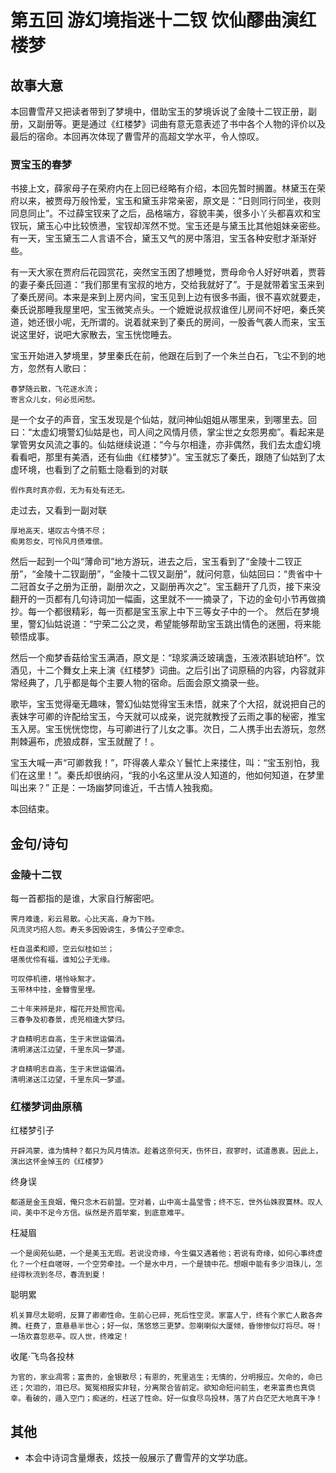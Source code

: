 # 第五回 游幻境指迷十二钗 饮仙醪曲演红楼梦

## 故事大意

本回曹雪芹又把读者带到了梦境中，借助宝玉的梦境诉说了金陵十二钗正册，副册，又副册等。更是通过《红楼梦》词曲有意无意表述了书中各个人物的评价以及最后的宿命。本回再次体现了曹雪芹的高超文学水平，令人惊叹。

### 贾宝玉的春梦

书接上文，薛家母子在荣府内在上回已经略有介绍，本回先暂时搁置。林黛玉在荣府以来，被贾母万般怜爱，宝玉和黛玉非常亲密，原文是：“日则同行同坐，夜则同息同止”。不过薛宝钗来了之后，品格端方，容貌丰美，很多小丫头都喜欢和宝钗玩，黛玉心中比较愤懑，宝钗却浑然不觉。宝玉还是与黛玉比其他姐妹亲密些。有一天，宝玉黛玉二人言语不合，黛玉又气的房中落泪，宝玉各种安慰才渐渐好些。

有一天大家在贾府后花园赏花，突然宝玉困了想睡觉，贾母命令人好好哄着，贾蓉的妻子秦氏回道：“我们那里有宝叔的地方，交给我就好了”。于是就带着宝玉来到了秦氏房间。本来是来到上房内间，宝玉见到上边有很多书画，很不喜欢就要走，秦氏说那睡我屋里吧，宝玉微笑点头。一个嬷嬷说叔叔谁侄儿房间不好吧，秦氏笑道，她还很小呢，无所谓的。说着就来到了秦氏的房间，一股香气袭人而来，宝玉说这里好，说吧大家散去，宝玉恍惚睡去。

宝玉开始进入梦境里，梦里秦氏在前，他跟在后到了一个朱兰白石，飞尘不到的地方，忽然有人歌曰：

```shell
春梦随云散，飞花逐水流；
寄言众儿女，何必觅闲愁。
```

是一个女子的声音，宝玉发现是个仙姑，就问神仙姐姐从哪里来，到哪里去。回曰：“太虚幻境警幻仙姑是也，司人间之风情月债，掌尘世之女怨男痴”。看起来是掌管男女风流之事的。仙姑继续说道：“今与尔相逢，亦非偶然，我们去太虚幻境看看吧，那里有美酒，还有仙曲《红楼梦》”。宝玉就忘了秦氏，跟随了仙姑到了太虚环境，也看到了之前甄士隐看到的对联

```shell
假作真时真亦假，无为有处有还无。
```

走过去，又看到一副对联

```shell
厚地高天，堪叹古今情不尽；
痴男怨女，可怜风月债难偿。
```

然后一起到一个叫“薄命司”地方游玩，进去之后，宝玉看到了“金陵十二钗正册”，“金陵十二钗副册”，“金陵十二钗又副册”，就问何意，仙姑回曰：“贵省中十二冠首女子之册为正册，副册次之，又副册再次之”。宝玉翻开了几页，接下来没翻开的一页都有几句诗词加一幅画，这里就不一一摘录了，下边的金句小节再做摘抄。每一个都很精彩，每一页都是宝玉家上中下三等女子中的一个。
然后在梦境里，警幻仙姑说道：“宁荣二公之灵，希望能够帮助宝玉跳出情色的迷圈，将来能顿悟成事。

然后一个痴梦香菇给宝玉满酒，原文是：“琼浆满泛玻璃盏，玉液浓斟琥珀杯”。饮酒见，十二个舞女上来上演《红楼梦》词曲。之后引出了词原稿的内容，内容就非常经典了，几乎都是每个主要人物的宿命。后面会原文摘录一些。

歌毕，宝玉觉得毫无趣味，警幻仙姑觉得宝玉未悟，就来了个大招，就说把自己的表妹字可卿的许配给宝玉，今天就可以成亲，说完就教授了云雨之事的秘密，推宝玉入房。宝玉恍恍惚惚，与可卿进行了儿女之事。次日，二人携手出去游玩，忽然荆棘遍布，虎狼成群，宝玉就醒了！。

宝玉大喊一声“可卿救我！”，吓得袭人辈众丫鬟忙上来搂住，叫：“宝玉别怕，我们在这里！”。秦氏却很纳闷，“我的小名这里从没人知道的，他如何知道，在梦里叫出来？” 正是：一场幽梦同谁近，千古情人独我痴。

本回结束。

## 金句/诗句

### 金陵十二钗

每一首都指的是谁，大家自行解密吧。

```shell
霁月难逢，彩云易散。心比天高，身为下贱。
风流灵巧招人怨。寿夭多因毁谤生，多情公子空牵念。
```

```shell
枉自温柔和顺，空云似桂如兰；
堪羡优伶有福，谁知公子无缘。
```

```shell
可叹停机德，堪怜咏絮才。　
玉带林中挂，金簪雪里埋。
```

```shell
二十年来辨是非，榴花开处照宫闱。　
三春争及初春景，虎兕相逢大梦归。
```

```shell
才自精明志自高，生于末世运偏消。　
清明涕送江边望，千里东风一梦遥。
```

```shell
才自精明志自高，生于末世运偏消。　
清明涕送江边望，千里东风一梦遥。
```

### 红楼梦词曲原稿

红楼梦引子

```shell
开辟鸿蒙，谁为情种？都只为风月情浓。趁着这奈何天，伤怀日，寂寥时，试遣愚衷。因此上，演出这怀金悼玉的《红楼梦》
```

终身误

```shell
都道是金玉良姻，俺只念木石前盟。空对着，山中高士晶莹雪；终不忘，世外仙姝寂寞林。叹人间，美中不足今方信。纵然是齐眉举案，到底意难平。
```

枉凝眉

```shell
一个是阆苑仙葩，一个是美玉无瑕。若说没奇缘，今生偏又遇着他；若说有奇缘，如何心事终虚化？一个枉自嗟呀，一个空劳牵挂。一个是水中月，一个是镜中花。想眼中能有多少泪珠儿，怎经得秋流到冬尽，春流到夏！
```

聪明累

```shell
机关算尽太聪明，反算了卿卿性命。生前心已碎，死后性空灵。家富人宁，终有个家亡人散各奔腾。枉费了，意悬悬半世心；好一似，荡悠悠三更梦。忽喇喇似大厦倾，昏惨惨似灯将尽。呀！一场欢喜忽悲辛。叹人世，终难定！
```

收尾·飞鸟各投林

```shell
为官的，家业凋零；富贵的，金银散尽；有恩的，死里逃生；无情的，分明报应。欠命的，命已还；欠泪的，泪已尽。冤冤相报实非轻，分离聚合皆前定。欲知命短问前生，老来富贵也真侥幸。看破的，遁入空门；痴迷的，枉送了性命。好一似食尽鸟投林，落了片白茫茫大地真干净！
```

## 其他

* 本会中诗词含量爆表，炫技一般展示了曹雪芹的文学功底。
